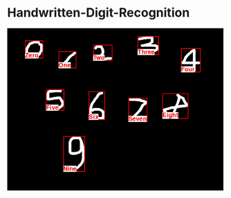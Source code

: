 # Handwritten-Digit-Recognition
 <img src="screenshot_digitRec.png" alt="sample" title="sample" style="display:block; margin-right: 20px;" width="500">
